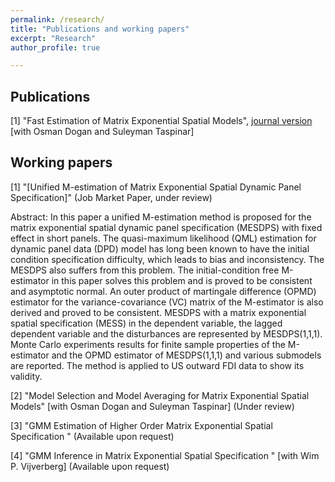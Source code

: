 ```yaml
---
permalink: /research/
title: "Publications and working papers"
excerpt: "Research"
author_profile: true

---
```

## Publications

[1] "Fast Estimation of Matrix Exponential Spatial Models", [journal version](http://academicpages.github.io/files/journal_version.pdf) [with Osman Dogan and Suleyman Taspinar] 

## Working papers

[1] "[Unified M-estimation of Matrix Exponential Spatial Dynamic Panel Specification]" (Job Market Paper, under review)

Abstract: In this paper a unified M-estimation method is proposed for the matrix exponential spatial dynamic panel specification (MESDPS) with fixed effect in short panels. The quasi-maximum likelihood (QML) estimation for  dynamic panel data (DPD) model has long been known to have the initial condition specification difficulty, which leads to bias and inconsistency. The MESDPS also suffers from this problem. The initial-condition free M-estimator in this paper solves this problem and is proved to be consistent and asymptotic normal. An outer product of martingale difference (OPMD) estimator for the variance-covariance (VC) matrix of the M-estimator is also derived and proved to be consistent. MESDPS with a matrix exponential spatial specification (MESS) in the dependent variable, the lagged dependent variable and the disturbances are represented by MESDPS(1,1,1). Monte Carlo experiments results for finite sample properties of the M-estimator and the OPMD estimator of MESDPS(1,1,1) and various submodels are reported. The method is applied to US outward FDI data to show its validity.

[2] "Model Selection and Model Averaging for Matrix Exponential Spatial Models" [with Osman Dogan and Suleyman Taspinar] (Under review)

[3] "GMM Estimation of Higher Order Matrix Exponential Spatial Specification " (Available upon request)	

[4] "GMM Inference in Matrix Exponential Spatial Specification " [with Wim P. Vijverberg] (Available upon request)


